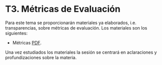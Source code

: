 
T3. Métricas de Evaluación
====================================

Para este tema se proporcionarán materiales ya elaborados, i.e. transparencias, sobre métricas de evaluación.
Los materiales son los siguientes:

- Métricas [PDF](https://drive.google.com/file/d/1MumdvRAz4kF4TnBsiCiSmdJ8A5bOKbSa/view?usp=sharing).

Una vez estudiados los materiales la sesión se centrará en aclaraciones y profundizaciones sobre la materia.
